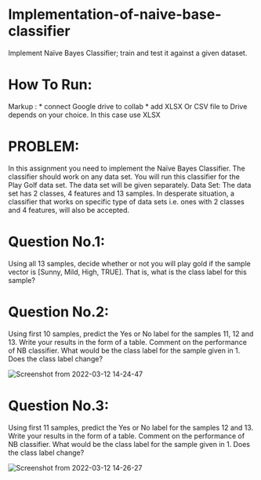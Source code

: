 # Implementation-of-naive-base-classifier
Implement Naïve Bayes Classifier; train and test it against a given dataset.
# How To Run:
Markup : * connect Google drive to collab
         * add XLSX Or CSV file to Drive depends on your choice. In this case use XLSX


# PROBLEM:
In this assignment you need to implement the Naïve Bayes Classifier. The classifier should work on any data set. You will run this classifier for the Play Golf data set. The data set will be given separately.
Data Set: The data set has 2 classes, 4 features and 13 samples. In desperate situation, a classifier that works on specific type of data sets i.e. ones with 2 classes and 4 features, will also be accepted.
# Question No.1:
Using all 13 samples, decide whether or not you will play gold if the sample vector is [Sunny, Mild, High, TRUE]. That is, what is the class label for this sample?
# Question No.2:
Using first 10 samples, predict the Yes or No label for the samples 11, 12 and 13. Write your results in the form of a table. Comment on the performance of NB classifier. What would be the class label for the sample given in 1. Does the class label change?

     
   ![Screenshot from 2022-03-12 14-24-47](https://user-images.githubusercontent.com/54278016/158012447-4c9700b4-3acd-4e3a-b8e9-4d03ccf387c9.png)


# Question No.3:
Using first 11 samples, predict the Yes or No label for the samples 12 and 13. Write your results in the form of a table. Comment on the performance of NB classifier. What would be the class label for the sample given in 1. Does the class label change?

![Screenshot from 2022-03-12 14-26-27](https://user-images.githubusercontent.com/54278016/158012396-7b602b1d-12ef-48dc-816a-c65a4678d41f.png)
